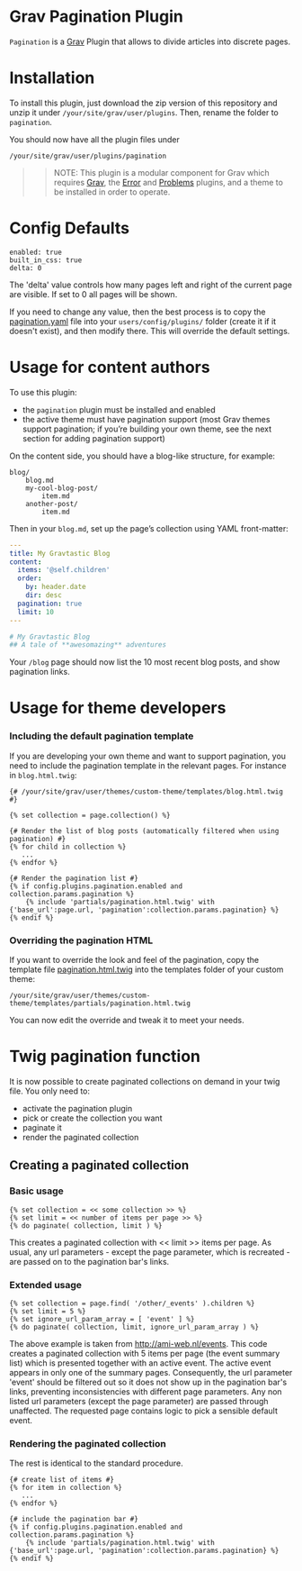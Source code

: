 # Grav Pagination Plugin


`Pagination` is a [Grav][grav] Plugin that allows to divide articles into discrete pages.


# Installation

To install this plugin, just download the zip version of this repository and unzip it under `/your/site/grav/user/plugins`. Then, rename the folder to `pagination`.

You should now have all the plugin files under

	/your/site/grav/user/plugins/pagination

>> NOTE: This plugin is a modular component for Grav which requires [Grav](http://github.com/getgrav/grav), the [Error](https://github.com/getgrav/grav-plugin-error) and [Problems](https://github.com/getgrav/grav-plugin-problems) plugins, and a theme to be installed in order to operate.

# Config Defaults

```
enabled: true
built_in_css: true
delta: 0
```

The 'delta' value controls how many pages left and right of the current page are visible. If set to 0 all pages will be shown.

If you need to change any value, then the best process is to copy the [pagination.yaml](pagination.yaml) file into your `users/config/plugins/` folder (create it if it doesn't exist), and then modify there.  This will override the default settings.

# Usage for content authors

To use this plugin:

- the `pagination` plugin must be installed and enabled
- the active theme must have pagination support (most Grav themes support pagination; if you’re building your own theme, see the next section for adding pagination support)

On the content side, you should have a blog-like structure, for example:

```
blog/
    blog.md
    my-cool-blog-post/
        item.md
    another-post/
        item.md
```

Then in your `blog.md`, set up the page’s collection using YAML front-matter:

```yaml
---
title: My Gravtastic Blog
content:
  items: '@self.children'
  order:
    by: header.date
    dir: desc
  pagination: true
  limit: 10
---

# My Gravtastic Blog
## A tale of **awesomazing** adventures
```

Your `/blog` page should now list the 10 most recent blog posts, and show pagination links.


# Usage for theme developers

### Including the default pagination template

If you are developing your own theme and want to support pagination, you need to include the pagination template in the relevant pages. For instance in `blog.html.twig`:

```twig
{# /your/site/grav/user/themes/custom-theme/templates/blog.html.twig #}

{% set collection = page.collection() %}

{# Render the list of blog posts (automatically filtered when using pagination) #}
{% for child in collection %}
   ...
{% endfor %}

{# Render the pagination list #}
{% if config.plugins.pagination.enabled and collection.params.pagination %}
    {% include 'partials/pagination.html.twig' with {'base_url':page.url, 'pagination':collection.params.pagination} %}
{% endif %}
```

### Overriding the pagination HTML

If you want to override the look and feel of the pagination, copy the template file [pagination.html.twig][pagination] into the templates folder of your custom theme:

```
/your/site/grav/user/themes/custom-theme/templates/partials/pagination.html.twig
```

You can now edit the override and tweak it to meet your needs.

[pagination]: templates/partials/pagination.html.twig
[grav]: http://github.com/getgrav/grav

# Twig pagination function

It is now possible to create paginated collections on demand in your twig file. You only need to:

* activate the pagination plugin
* pick or create the collection you want
* paginate it
* render the paginated collection

## Creating a paginated collection

### Basic usage

```
{% set collection = << some collection >> %}
{% set limit = << number of items per page >> %}
{% do paginate( collection, limit ) %}
```

This creates a paginated collection with << limit >> items per page. As usual, any url parameters - except the page parameter, which is recreated - are passed on to the pagination bar's links.

### Extended usage

```
{% set collection = page.find( '/other/_events' ).children %}
{% set limit = 5 %}
{% set ignore_url_param_array = [ 'event' ] %}
{% do paginate( collection, limit, ignore_url_param_array ) %}
```

The above example is taken from http://ami-web.nl/events. This code creates a paginated collection with 5 items per page (the event summary list) which is presented together with an active event. The active event appears in only one of the summary pages. Consequently, the url parameter 'event' should be filtered out so it does not show up in the pagination bar's links, preventing inconsistencies with different page parameters. Any non listed url parameters (except the page parameter) are passed through unaffected. The requested page contains logic to pick a sensible default event.

### Rendering the paginated collection

The rest is identical to the standard procedure.

```
{# create list of items #}
{% for item in collection %}
   ...
{% endfor %}

{# include the pagination bar #}
{% if config.plugins.pagination.enabled and collection.params.pagination %}
    {% include 'partials/pagination.html.twig' with {'base_url':page.url, 'pagination':collection.params.pagination} %}
{% endif %}
```
